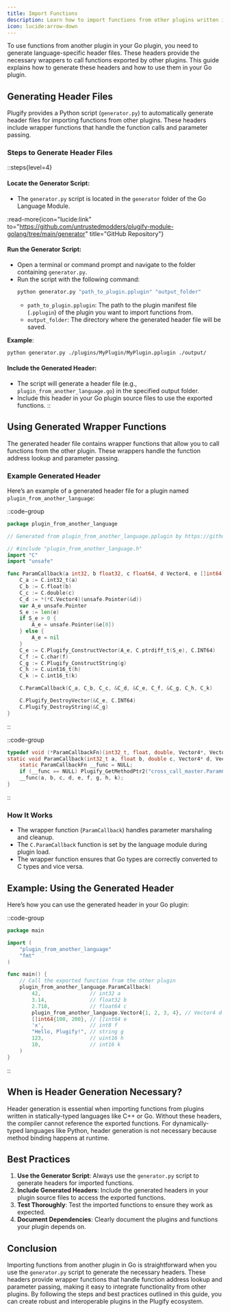 ```yaml
---
title: Import Functions
description: Learn how to import functions from other plugins written in different languages and use them in your own.
icon: lucide:arrow-down
---
```


To use functions from another plugin in your Go plugin, you need to generate language-specific header files. These headers provide the necessary wrappers to call functions exported by other plugins. This guide explains how to generate these headers and how to use them in your Go plugin.

## **Generating Header Files**

Plugify provides a Python script (`generator.py`) to automatically generate header files for importing functions from other plugins. These headers include wrapper functions that handle the function calls and parameter passing.

### **Steps to Generate Header Files**

::steps{level=4}
#### **Locate the Generator Script**:
- The `generator.py` script is located in the `generator` folder of the Go Language Module.

:read-more{icon="lucide:link" to="https://github.com/untrustedmodders/plugify-module-golang/tree/main/generator" title="GitHub Repository"}

#### **Run the Generator Script**:
- Open a terminal or command prompt and navigate to the folder containing `generator.py`.
- Run the script with the following command:
   ```bash
   python generator.py "path_to_plugin.pplugin" "output_folder"
   ```
     - `path_to_plugin.pplugin`: The path to the plugin manifest file (`.pplugin`) of the plugin you want to import functions from.
     - `output_folder`: The directory where the generated header file will be saved.

**Example**:
```bash
python generator.py ./plugins/MyPlugin/MyPlugin.pplugin ./output/
```

#### **Include the Generated Header**:
- The script will generate a header file (e.g., `plugin_from_another_language.go`) in the specified output folder.
- Include this header in your Go plugin source files to use the exported functions.
::

## **Using Generated Wrapper Functions**

The generated header file contains wrapper functions that allow you to call functions from the other plugin. These wrappers handle the function address lookup and parameter passing.

### **Example Generated Header**
Here’s an example of a generated header file for a plugin named `plugin_from_another_language`:

::code-group
```go [plugin_from_another_language.go]
package plugin_from_another_language

// Generated from plugin_from_another_language.pplugin by https://github.com/untrustedmodders/plugify-module-golang/blob/main/generator/generator.py

// #include "plugin_from_another_language.h"
import "C"
import "unsafe"

func ParamCallback(a int32, b float32, c float64, d Vector4, e []int64, f int8, g string, h uint16, k int16) {
    C_a := C.int32_t(a)
    C_b := C.float(b)
    C_c := C.double(c)
    C_d := *(*C.Vector4)(unsafe.Pointer(&d))
    var A_e unsafe.Pointer
    S_e := len(e)
    if S_e > 0 {
        A_e = unsafe.Pointer(&e[0])
    } else {
        A_e = nil
    }
    C_e := C.Plugify_ConstructVector(A_e, C.ptrdiff_t(S_e), C.INT64)
    C_f := C.char(f)
    C_g := C.Plugify_ConstructString(g)
    C_h := C.uint16_t(h)
    C_k := C.int16_t(k)

    C.ParamCallback(C_a, C_b, C_c, &C_d, &C_e, C_f, &C_g, C_h, C_k)

    C.Plugify_DestroyVector(&C_e, C.INT64)
    C.Plugify_DestroyString(&C_g)
}
```
::

::code-group
```c [plugin_from_another_language.h]
typedef void (*ParamCallbackFn)(int32_t, float, double, Vector4*, Vector*, char, String*, uint16_t, int16_t);
static void ParamCallback(int32_t a, float b, double c, Vector4* d, Vector* e, char f, String* g, uint16_t h, int16_t k) {
	static ParamCallbackFn __func = NULL;
	if (__func == NULL) Plugify_GetMethodPtr2("cross_call_master.ParamCallback", (void**)&__func);
	__func(a, b, c, d, e, f, g, h, k);
}
```
::

### **How It Works**
- The wrapper function (`ParamCallback`) handles parameter marshaling and cleanup.
- The `C.ParamCallback` function is set by the language module during plugin load.
- The wrapper function ensures that Go types are correctly converted to C types and vice versa.

## **Example: Using the Generated Header**

Here’s how you can use the generated header in your Go plugin:

::code-group
```go [plugin.go]
package main

import (
    "plugin_from_another_language"
    "fmt"
)

func main() {
    // Call the exported function from the other plugin
    plugin_from_another_language.ParamCallback(
        42,                // int32 a
        3.14,              // float32 b
        2.718,             // float64 c
        plugin_from_another_language.Vector4{1, 2, 3, 4}, // Vector4 d
        []int64{100, 200}, // []int64 e
        'x',               // int8 f
        "Hello, Plugify!", // string g
        123,               // uint16 h
        10,                // int16 k
    )
}
```
::

## **When is Header Generation Necessary?**

Header generation is essential when importing functions from plugins written in statically-typed languages like C++ or Go. Without these headers, the compiler cannot reference the exported functions. For dynamically-typed languages like Python, header generation is not necessary because method binding happens at runtime.

## **Best Practices**

1. **Use the Generator Script**: Always use the `generator.py` script to generate headers for imported functions.
2. **Include Generated Headers**: Include the generated headers in your plugin source files to access the exported functions.
3. **Test Thoroughly**: Test the imported functions to ensure they work as expected.
4. **Document Dependencies**: Clearly document the plugins and functions your plugin depends on.

## **Conclusion**

Importing functions from another plugin in Go is straightforward when you use the `generator.py` script to generate the necessary headers. These headers provide wrapper functions that handle function address lookup and parameter passing, making it easy to integrate functionality from other plugins. By following the steps and best practices outlined in this guide, you can create robust and interoperable plugins in the Plugify ecosystem.